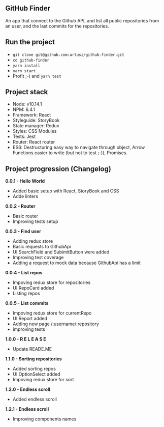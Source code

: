 ## GitHub Finder

An app that connect to the Github API, and list all public repositories from an user, and the last commits for the repositories.

## Run the project

- `git clone git@github.com:artusi/github-finder.git`
- `cd github-finder`
- `yarn install`
- `yarn start`
- Profit ;-) and `yarn test`

## Project stack

- Node: v10.14.1
- NPM: 6.4.1
- Framework: React
- Styleguide: StoryBook
- State manager: Redux
- Styles: CSS Modules
- Tests: Jest
- Router: React router
- ES6: Destructuring easy way to navigate through object, Arrow Functions easier to write (but not to test ;-)), Promises.

## Project progression (Changelog)

**0.0.1 - Hello World**

- Added basic setup with React, StoryBook and CSS
- Adde linters

**0.0.2 - Router**

- Basic router
- Improving tests setup

**0.0.3 - Find user**

- Adding redux store
- Basic requests to GithubApi
- UI SearchField and SubimitButton were added
- Improving test coverage
- Adding a request to mock data because GithubApi has a limit

**0.0.4 - List repos**

- Impoving redux store for repositories
- UI RepoCard added
- Listing repos

**0.0.5 - List commits**

- Impoving redux store for currentRepo
- UI Report added
- Adding new page /:username/:repository
- improving tests

**1.0.0 - R E L E A S E**

- Update READE.ME

**1.1.0 - Sorting repositories**

- Added sorting repos
- UI OptionSelect added
- Impoving redux store for sort

**1.2.0 - Endless scroll**

- Added endless scroll

**1.2.1 - Endless scroll**

- Improving components names
